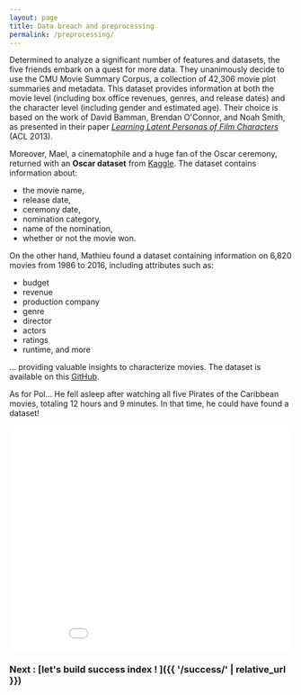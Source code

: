 ```yaml
---
layout: page
title: Data breach and preprocessing
permalink: /preprocessing/
---
```



Determined to analyze a significant number of features and datasets, the five friends embark on a quest for more data. They unanimously decide to use the CMU Movie Summary Corpus, a collection of 42,306 movie plot summaries and metadata. This dataset provides information at both the movie level (including box office revenues, genres, and release dates) and the character level (including gender and estimated age). Their choice is based on the work of David Bamman, Brendan O'Connor, and Noah Smith, as presented in their paper [*Learning Latent Personas of Film Characters*]((https://aclanthology.org/P13-1147.pdf)) (ACL 2013).

Moreover, Mael, a cinematophile and a huge fan of the Oscar ceremony, returned with an **Oscar dataset** from [Kaggle](https://www.kaggle.com/datasets/unanimad/the-oscar-award). The dataset contains information about: 
- the movie name, 
- release date,
- ceremony date, 
- nomination category, 
- name of the nomination,
- whether or not the movie won.

On the other hand, Mathieu found a dataset containing information on 6,820 movies from 1986 to 2016, including attributes such as: 
- budget
- revenue
- production company
- genre
- director
- actors
- ratings
- runtime, and more

... providing valuable insights to characterize movies. The dataset is available on this [GitHub](https://github.com/danielgrijalva/movie-stats).

As for Pol... He fell asleep after watching all five Pirates of the Caribbean movies, totaling 12 hours and 9 minutes. In that time, he could have found a dataset!


<div style="text-align: center;overflow: hidden;">
<iframe 
        src="{{ '/assets/plots/available_data.html' | relative_url }}" 
        width="900px" 
        height="400px" 
        frameborder="0"
        style="overflow: hidden; border: none;">
</iframe>
</div>


### Next : [let's build success index ! ]({{ '/success/' | relative_url }})
